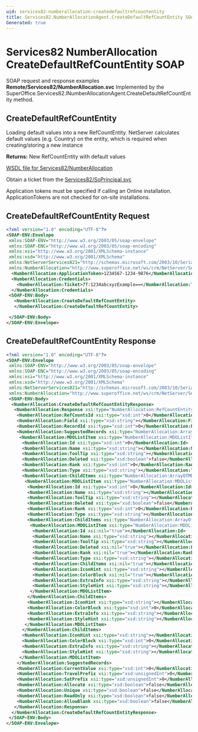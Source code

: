 ```yaml
---
uid: services82-numberallocation-createdefaultrefcountentity
title: Services82.NumberAllocationAgent.CreateDefaultRefCountEntity SOAP
Generated: true
---
```


# Services82 NumberAllocation CreateDefaultRefCountEntity SOAP

SOAP request and response examples **Remote/Services82/NumberAllocation.svc**
Implemented by the <see cref="M:SuperOffice.Services82.INumberAllocationAgent.CreateDefaultRefCountEntity">SuperOffice.Services82.INumberAllocationAgent.CreateDefaultRefCountEntity</see> method.

## CreateDefaultRefCountEntity

Loading default values into a new RefCountEntity.
NetServer calculates default values (e.g. Country) on the entity, which is required when creating/storing a new instance


**Returns:** New RefCountEntity with default values


[WSDL file for Services82/NumberAllocation](../Services82-NumberAllocation.md)

Obtain a ticket from the [Services82/SoPrincipal.svc](../SoPrincipal/SoPrincipal.md)

Application tokens must be specified if calling an Online installation. ApplicationTokens are not checked for on-site installations.

## CreateDefaultRefCountEntity Request

```xml
<?xml version="1.0" encoding="UTF-8"?>
<SOAP-ENV:Envelope
 xmlns:SOAP-ENV="http://www.w3.org/2003/05/soap-envelope"
 xmlns:SOAP-ENC="http://www.w3.org/2003/05/soap-encoding"
 xmlns:xsi="http://www.w3.org/2001/XMLSchema-instance"
 xmlns:xsd="http://www.w3.org/2001/XMLSchema"
 xmlns:NetServerServices821="http://schemas.microsoft.com/2003/10/Serialization/"
 xmlns:NumberAllocation="http://www.superoffice.net/ws/crm/NetServer/Services82">
  <NumberAllocation:ApplicationToken>1234567-1234-9876</NumberAllocation:ApplicationToken>
  <NumberAllocation:Credentials>
    <NumberAllocation:Ticket>7T:1234abcxyzExample==</NumberAllocation:Ticket>
  </NumberAllocation:Credentials>
 <SOAP-ENV:Body>
   <NumberAllocation:CreateDefaultRefCountEntity>
   </NumberAllocation:CreateDefaultRefCountEntity>

 </SOAP-ENV:Body>
</SOAP-ENV:Envelope>

```


## CreateDefaultRefCountEntity Response

```xml
<?xml version="1.0" encoding="UTF-8"?>
<SOAP-ENV:Envelope
 xmlns:SOAP-ENV="http://www.w3.org/2003/05/soap-envelope"
 xmlns:SOAP-ENC="http://www.w3.org/2003/05/soap-encoding"
 xmlns:xsi="http://www.w3.org/2001/XMLSchema-instance"
 xmlns:xsd="http://www.w3.org/2001/XMLSchema"
 xmlns:NetServerServices821="http://schemas.microsoft.com/2003/10/Serialization/"
 xmlns:NumberAllocation="http://www.superoffice.net/ws/crm/NetServer/Services82">
 <SOAP-ENV:Body>
  <NumberAllocation:CreateDefaultRefCountEntityResponse>
   <NumberAllocation:Response xsi:type="NumberAllocation:RefCountEntity">
    <NumberAllocation:RefCountsId xsi:type="xsd:int">0</NumberAllocation:RefCountsId>
    <NumberAllocation:Field xsi:type="xsd:string"></NumberAllocation:Field>
    <NumberAllocation:RecordId xsi:type="xsd:int">0</NumberAllocation:RecordId>
    <NumberAllocation:SuggestedRecords xsi:type="NumberAllocation:ArrayOfMDOListItem">
     <NumberAllocation:MDOListItem xsi:type="NumberAllocation:MDOListItem">
      <NumberAllocation:Id xsi:type="xsd:int">0</NumberAllocation:Id>
      <NumberAllocation:Name xsi:type="xsd:string"></NumberAllocation:Name>
      <NumberAllocation:ToolTip xsi:type="xsd:string"></NumberAllocation:ToolTip>
      <NumberAllocation:Deleted xsi:type="xsd:boolean">false</NumberAllocation:Deleted>
      <NumberAllocation:Rank xsi:type="xsd:int">0</NumberAllocation:Rank>
      <NumberAllocation:Type xsi:type="xsd:string"></NumberAllocation:Type>
      <NumberAllocation:ChildItems xsi:type="NumberAllocation:ArrayOfMDOListItem">
       <NumberAllocation:MDOListItem xsi:type="NumberAllocation:MDOListItem">
        <NumberAllocation:Id xsi:type="xsd:int">0</NumberAllocation:Id>
        <NumberAllocation:Name xsi:type="xsd:string"></NumberAllocation:Name>
        <NumberAllocation:ToolTip xsi:type="xsd:string"></NumberAllocation:ToolTip>
        <NumberAllocation:Deleted xsi:type="xsd:boolean">false</NumberAllocation:Deleted>
        <NumberAllocation:Rank xsi:type="xsd:int">0</NumberAllocation:Rank>
        <NumberAllocation:Type xsi:type="xsd:string"></NumberAllocation:Type>
        <NumberAllocation:ChildItems xsi:type="NumberAllocation:ArrayOfMDOListItem">
         <NumberAllocation:MDOListItem xsi:type="NumberAllocation:MDOListItem">
          <NumberAllocation:Id xsi:nil="true"></NumberAllocation:Id>
          <NumberAllocation:Name xsi:type="xsd:string"></NumberAllocation:Name>
          <NumberAllocation:ToolTip xsi:type="xsd:string"></NumberAllocation:ToolTip>
          <NumberAllocation:Deleted xsi:nil="true"></NumberAllocation:Deleted>
          <NumberAllocation:Rank xsi:nil="true"></NumberAllocation:Rank>
          <NumberAllocation:Type xsi:type="xsd:string"></NumberAllocation:Type>
          <NumberAllocation:ChildItems xsi:nil="true"></NumberAllocation:ChildItems>
          <NumberAllocation:IconHint xsi:type="xsd:string"></NumberAllocation:IconHint>
          <NumberAllocation:ColorBlock xsi:nil="true"></NumberAllocation:ColorBlock>
          <NumberAllocation:ExtraInfo xsi:type="xsd:string"></NumberAllocation:ExtraInfo>
          <NumberAllocation:StyleHint xsi:type="xsd:string"></NumberAllocation:StyleHint>
         </NumberAllocation:MDOListItem>
        </NumberAllocation:ChildItems>
        <NumberAllocation:IconHint xsi:type="xsd:string"></NumberAllocation:IconHint>
        <NumberAllocation:ColorBlock xsi:type="xsd:int">0</NumberAllocation:ColorBlock>
        <NumberAllocation:ExtraInfo xsi:type="xsd:string"></NumberAllocation:ExtraInfo>
        <NumberAllocation:StyleHint xsi:type="xsd:string"></NumberAllocation:StyleHint>
       </NumberAllocation:MDOListItem>
      </NumberAllocation:ChildItems>
      <NumberAllocation:IconHint xsi:type="xsd:string"></NumberAllocation:IconHint>
      <NumberAllocation:ColorBlock xsi:type="xsd:int">0</NumberAllocation:ColorBlock>
      <NumberAllocation:ExtraInfo xsi:type="xsd:string"></NumberAllocation:ExtraInfo>
      <NumberAllocation:StyleHint xsi:type="xsd:string"></NumberAllocation:StyleHint>
     </NumberAllocation:MDOListItem>
    </NumberAllocation:SuggestedRecords>
    <NumberAllocation:CurrentValue xsi:type="xsd:int">0</NumberAllocation:CurrentValue>
    <NumberAllocation:TravelPrefix xsi:type="xsd:unsignedInt">0</NumberAllocation:TravelPrefix>
    <NumberAllocation:SatPrefix xsi:type="xsd:unsignedInt">0</NumberAllocation:SatPrefix>
    <NumberAllocation:Allocate xsi:type="xsd:boolean">false</NumberAllocation:Allocate>
    <NumberAllocation:Unique xsi:type="xsd:boolean">false</NumberAllocation:Unique>
    <NumberAllocation:ReadOnly xsi:type="xsd:boolean">false</NumberAllocation:ReadOnly>
    <NumberAllocation:AllowBlank xsi:type="xsd:boolean">false</NumberAllocation:AllowBlank>
   </NumberAllocation:Response>
  </NumberAllocation:CreateDefaultRefCountEntityResponse>
 </SOAP-ENV:Body>
</SOAP-ENV:Envelope>

```

